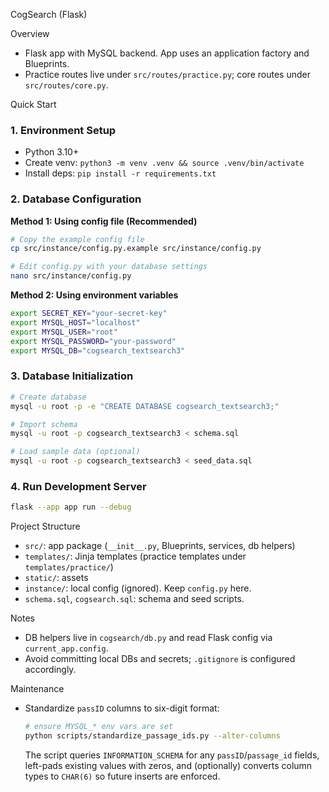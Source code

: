 CogSearch (Flask)

Overview
- Flask app with MySQL backend. App uses an application factory and Blueprints.
- Practice routes live under `src/routes/practice.py`; core routes under `src/routes/core.py`.

Quick Start

### 1. Environment Setup
- Python 3.10+
- Create venv: `python3 -m venv .venv && source .venv/bin/activate`
- Install deps: `pip install -r requirements.txt`

### 2. Database Configuration
**Method 1: Using config file (Recommended)**
```bash
# Copy the example config file
cp src/instance/config.py.example src/instance/config.py

# Edit config.py with your database settings
nano src/instance/config.py
```

**Method 2: Using environment variables**
```bash
export SECRET_KEY="your-secret-key"
export MYSQL_HOST="localhost"
export MYSQL_USER="root"
export MYSQL_PASSWORD="your-password"
export MYSQL_DB="cogsearch_textsearch3"
```

### 3. Database Initialization
```bash
# Create database
mysql -u root -p -e "CREATE DATABASE cogsearch_textsearch3;"

# Import schema
mysql -u root -p cogsearch_textsearch3 < schema.sql

# Load sample data (optional)
mysql -u root -p cogsearch_textsearch3 < seed_data.sql
```

### 4. Run Development Server
```bash
flask --app app run --debug
```

Project Structure
- `src/`: app package (`__init__.py`, Blueprints, services, db helpers)
- `templates/`: Jinja templates (practice templates under `templates/practice/`)
- `static/`: assets
- `instance/`: local config (ignored). Keep `config.py` here.
- `schema.sql`, `cogsearch.sql`: schema and seed scripts.

Notes
- DB helpers live in `cogsearch/db.py` and read Flask config via `current_app.config`.
- Avoid committing local DBs and secrets; `.gitignore` is configured accordingly.

Maintenance
- Standardize `passID` columns to six-digit format:
  ```bash
  # ensure MYSQL_* env vars are set
  python scripts/standardize_passage_ids.py --alter-columns
  ```
  The script queries `INFORMATION_SCHEMA` for any `passID`/`passage_id` fields,
  left-pads existing values with zeros, and (optionally) converts column types
  to `CHAR(6)` so future inserts are enforced.
